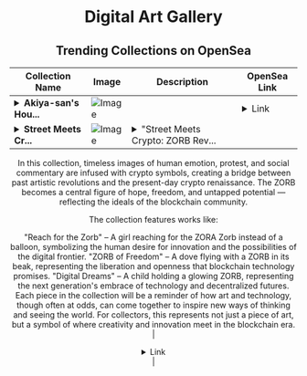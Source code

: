 <div align="center">

# Digital Art Gallery

## Trending Collections on OpenSea

| Collection Name                       | Image                                                                                     | Description                       | OpenSea Link                                                                                          |
|---------------------------------------|-------------------------------------------------------------------------------------------|-----------------------------------|--------------------------------------------------------------------------------------------------------|
| **<details><summary>Akiya-san's Hou...</summary>Akiya-san's House Study Session</details>** | ![Image](https://i.seadn.io/s/raw/files/212a1f33747ecee1221590b4a3a859dc.png?w=500&auto=format?w=200&auto=format) |  | <details><summary>Link</summary>[Akiya-san's House Study Session](https://opensea.io/collection/akiya-san-s-house-study-session)</details> |
| **<details><summary>Street Meets Cr...</summary>Street Meets Crypto: ZORB Revolution</details>** | ![Image](https://i.seadn.io/s/raw/files/ee585acefab6325f202aadf068fdcc25.png?w=500&auto=format?w=200&auto=format) | <details><summary>"Street Meets Crypto: ZORB Rev...</summary>"Street Meets Crypto: ZORB Revolution" is a limited-edition NFT collection that merges the rebellious, thought-provoking essence of Banksy’s street art with the forward-thinking world of crypto and blockchain technology. Each piece in the collection reimagines iconic Banksy-inspired street art by replacing traditional elements with the futuristic ZORA Zorb, symbolizing the intersection of art, technology, and decentralized culture.

In this collection, timeless images of human emotion, protest, and social commentary are infused with crypto symbols, creating a bridge between past artistic revolutions and the present-day crypto renaissance. The ZORB becomes a central figure of hope, freedom, and untapped potential — reflecting the ideals of the blockchain community.

The collection features works like:

"Reach for the Zorb" – A girl reaching for the ZORA Zorb instead of a balloon, symbolizing the human desire for innovation and the possibilities of the digital frontier.
"ZORB of Freedom" – A dove flying with a ZORB in its beak, representing the liberation and openness that blockchain technology promises.
"Digital Dreams" – A child holding a glowing ZORB, representing the next generation's embrace of technology and decentralized futures.
Each piece in the collection will be a reminder of how art and technology, though often at odds, can come together to inspire new ways of thinking and seeing the world. For collectors, this represents not just a piece of art, but a symbol of where creativity and innovation meet in the blockchain era.</details> | <details><summary>Link</summary>[Street Meets Crypto: ZORB Revolution](https://opensea.io/collection/street-meets-crypto-zorb-revolution)</details> |

</div>